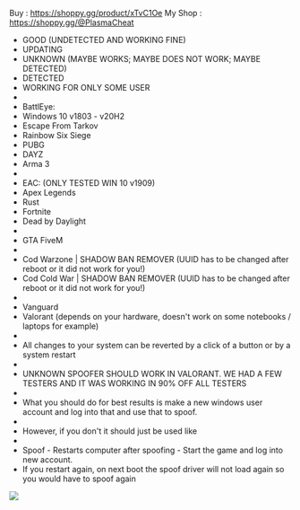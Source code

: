 Buy : https://shoppy.gg/product/xTvC1Oe
My Shop : https://shoppy.gg/@PlasmaCheat

* GOOD (UNDETECTED AND WORKING FINE)
*  UPDATING
*  UNKNOWN (MAYBE WORKS; MAYBE DOES NOT WORK; MAYBE DETECTED)
*  DETECTED
*  WORKING FOR ONLY SOME USER
* 
* BattlEye:
* Windows 10 v1803 - v20H2
*  Escape From Tarkov
*  Rainbow Six Siege
*  PUBG
*  DAYZ
*  Arma 3
* 
* EAC: (ONLY TESTED WIN 10 v1909)
*  Apex Legends
*  Rust
*  Fortnite
*  Dead by Daylight
* 
*  GTA FiveM
* 
*  Cod Warzone | SHADOW BAN REMOVER (UUID has to be changed after reboot or it did not work for you!)
*  Cod Cold War | SHADOW BAN REMOVER (UUID has to be changed after reboot or it did not work for you!)
* 
*  Vanguard
* Valorant (depends on your hardware, doesn't work on some notebooks / laptops for example)
* 
* All changes to your system can be reverted by a click of a button or by a system restart
* 
* UNKNOWN SPOOFER SHOULD WORK IN VALORANT. WE HAD A FEW TESTERS AND IT WAS WORKING IN 90% OFF ALL TESTERS
* 
* What you should do for best results is make a new windows user account and log into that and use that to spoof.
* 
* However, if you don't it should just be used like
* 
* Spoof - Restarts computer after spoofing - Start the game and log into new account.
* If you restart again, on next boot the spoof driver will not load again so you would have to spoof again

![](http://zupimages.net/up/22/27/3x70.png)
